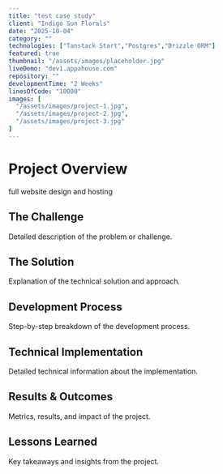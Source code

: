 ```yaml
---
title: "test case study"
client: "Indigo Sun Florals"
date: "2025-10-04"
category: ""
technologies: ["Tanstack Start","Postgres","Drizzle ORM"]
featured: true
thumbnail: "/assets/images/placeholder.jpg"
liveDemo: "dev1.appahouse.com"
repository: ""
developmentTime: "2 Weeks"
linesOfCode: "10000"
images: [
  "/assets/images/project-1.jpg",
  "/assets/images/project-2.jpg",
  "/assets/images/project-3.jpg"
]
---
```


# Project Overview

full website design and hosting

## The Challenge

Detailed description of the problem or challenge.

## The Solution

Explanation of the technical solution and approach.

## Development Process

Step-by-step breakdown of the development process.

## Technical Implementation

Detailed technical information about the implementation.

## Results & Outcomes

Metrics, results, and impact of the project.

## Lessons Learned

Key takeaways and insights from the project.